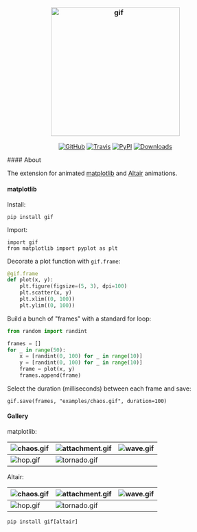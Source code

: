<h3 align="center">
  <img src="https://raw.githubusercontent.com/maxhumber/gif/master/logo/gif.png" width="300px" alt="gif">
</h3>
<p align="center">
  <a href="https://github.com/maxhumber/gif"><img alt="GitHub" src="https://img.shields.io/github/license/maxhumber/gif"></a>
  <a href="https://travis-ci.org/maxhumber/gif"><img alt="Travis" src="https://img.shields.io/travis/maxhumber/gif.svg"></a>
  <a href="https://pypi.python.org/pypi/gif"><img alt="PyPI" src="https://img.shields.io/pypi/v/gif.svg"></a>
  <a href="https://pepy.tech/project/gif"><img alt="Downloads" src="https://pepy.tech/badge/gif"></a>
</p>
#### About

The extension for animated [matplotlib](https://matplotlib.org/) and [Altair](https://altair-viz.github.io/) animations.



#### matplotlib

Install:

```
pip install gif
```

Import:

```
import gif
from matplotlib import pyplot as plt
```

Decorate a plot function with `gif.frame`:

```python
@gif.frame
def plot(x, y):
    plt.figure(figsize=(5, 3), dpi=100)
    plt.scatter(x, y)
    plt.xlim((0, 100))
    plt.ylim((0, 100))
```

Build a bunch of "frames" with a standard for loop:

```python
from random import randint

frames = []
for _ in range(50):
    x = [randint(0, 100) for _ in range(10)]
    y = [randint(0, 100) for _ in range(10)]
    frame = plot(x, y)
    frames.append(frame)
```

Select the duration (milliseconds) between each frame and save:

```
gif.save(frames, "examples/chaos.gif", duration=100)
```





#### Gallery

matplotlib:

| ![chaos.gif](https://raw.githubusercontent.com/maxhumber/gif/master/examples/chaos.gif) | ![attachment.gif](https://raw.githubusercontent.com/maxhumber/gif/master/examples/attachment.gif) | ![wave.gif](https://raw.githubusercontent.com/maxhumber/gif/master/examples/wave.gif) |
| ------------------------------------------------------------ | ------------------------------------------------------------ | ------------------------------------------------------------ |
| ![hop.gif](https://raw.githubusercontent.com/maxhumber/gif/master/examples/hop.gif) | ![tornado.gif](https://raw.githubusercontent.com/maxhumber/gif/master/examples/tornado.gif) |                                                              |



Altair:

| ![chaos.gif](https://raw.githubusercontent.com/maxhumber/gif/master/examples/chaos.gif) | ![attachment.gif](https://raw.githubusercontent.com/maxhumber/gif/master/examples/attachment.gif) | ![wave.gif](https://raw.githubusercontent.com/maxhumber/gif/master/examples/wave.gif) |
| ------------------------------------------------------------ | ------------------------------------------------------------ | ------------------------------------------------------------ |
| ![hop.gif](https://raw.githubusercontent.com/maxhumber/gif/master/examples/hop.gif) | ![tornado.gif](https://raw.githubusercontent.com/maxhumber/gif/master/examples/tornado.gif) |                                                              |



```
pip install gif[altair]
```


